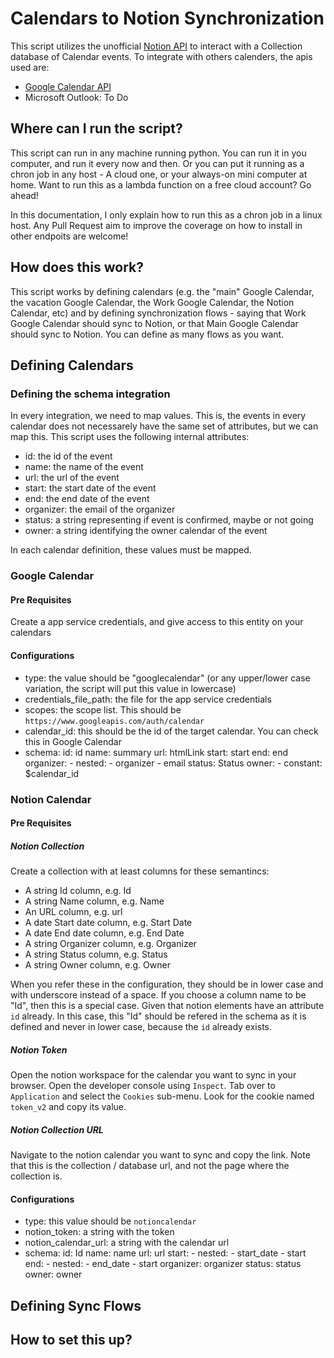 # Calendars to Notion Synchronization

This script utilizes the unofficial [Notion API](https://github.com/jamalex/notion-py) to interact with a Collection database of Calendar events. 
To integrate with others calenders, the apis used are:
- [Google Calendar API](https://developers.google.com/calendar)
- Microsoft Outlook: To Do

## Where can I run the script?

This script can run in any machine running python. 
You can run it in you computer, and run it every now and then. Or you can put it running as a chron job in any host - A cloud one, or your always-on mini computer at home.
Want to run this as a lambda function on a free cloud account? Go ahead!

In this documentation, I only explain how to run this as a chron job in a linux host.
Any Pull Request aim to improve the coverage on how to install in other endpoits are welcome!

## How does this work?

This script works by defining calendars (e.g. the "main" Google Calendar, the vacation Google Calendar, the Work Google Calendar, the Notion Calendar, etc) and by defining synchronization flows - saying that Work Google Calendar should sync to Notion, or that Main Google Calendar should sync to Notion.
You can define as many flows as you want.

## Defining Calendars

### Defining the schema integration

In every integration, we need to map values. This is, the events in every calendar does not necessarely have the same set of attributes, but we can map this.
This script uses the following internal attributes:
- id: the id of the event
- name: the name of the event
- url: the url of the event
- start: the start date of the event
- end: the end date of the event
- organizer: the email of the organizer
- status: a string representing if event is confirmed, maybe or not going
- owner: a string identifying the owner calendar of the event


In each calendar definition, these values must be mapped.

### Google Calendar

#### Pre Requisites

Create a app service credentials, and give access to this entity on your calendars

#### Configurations

- type: the value should be "googlecalendar" (or any upper/lower case variation, the script will put this value in lowercase)
- credentials_file_path: the file for the app service credentials
- scopes: the scope list. This should be `https://www.googleapis.com/auth/calendar`
- calendar_id: this should be the id of the target calendar. You can check this in Google Calendar
- schema:
      id: id
      name: summary
      url: htmlLink
      start: start
      end: end
      organizer:
        - nested:
            - organizer
            - email
      status: Status
      owner:
        - constant: $calendar_id

### Notion Calendar

#### Pre Requisites

##### Notion Collection

Create a collection with at least columns for these semantincs:

- A string Id column, e.g. Id
- A string Name column, e.g. Name
- An URL column, e.g. url
- A date Start date column, e.g. Start Date
- A date End date column, e.g. End Date
- A string Organizer column, e.g. Organizer
- A string Status column, e.g. Status
- A string Owner column, e.g. Owner

When you refer these in the configuration, they should be in lower case and with underscore instead of a space.
If you choose a column name to be "Id", then this is a special case. Given that notion elements have an attribute `id` already.
In this case, this "Id" should be refered in the schema as it is defined and never in lower case, because the `id` already exists.

##### Notion Token

Open the notion workspace for the calendar you want to sync in your browser. Open the developer console using `Inspect`. Tab over to `Application` and select the `Cookies` sub-menu. Look for the cookie named `token_v2` and copy its value.

##### Notion Collection URL

Navigate to the notion calendar you want to sync and copy the link.
Note that this is the collection / database url, and not the page where the collection is.


#### Configurations

- type: this value should be `notioncalendar`
- notion_token: a string with the token
- notion_calendar_url: a string with the calendar url
- schema:
      id: Id
      name: name
      url: url
      start:
        - nested:
          - start_date
          - start
      end:
        - nested:
          - end_date
          - start
      organizer: organizer
      status: status
      owner: owner

## Defining Sync Flows


## How to set this up?
